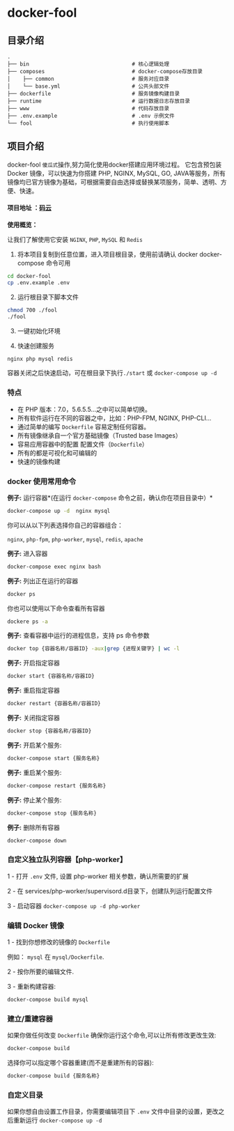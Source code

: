 # docker-fool


## 目录介绍

```
.
├── bin                                 # 核心逻辑处理
├── composes                            # docker-compose存放目录
│    ├── common                         # 服务对应目录
│    └── base.yml                       # 公共头部文件
├── dockerfile                          # 服务镜像构建目录
├── runtime                             # 运行数据日志存放目录
├── www                                 # 代码存放目录
├── .env.example                        # .env 示例文件
└── fool                                # 执行使用脚本

```

## 项目介绍

docker-fool  `傻瓜式`操作,努力简化使用docker搭建应用环境过程。
它包含预包装 Docker 镜像，可以快速为你搭建 PHP, NGINX, MySQL, GO, JAVA等服务，所有镜像均已官方镜像为基础，可根据需要自由选择或替换某项服务，简单、透明、方便、快速。



#### 项目地址 ：[码云](https://gitee.com/chazzorg/docker-fool)

**使用概览：**

让我们了解使用它安装 `NGINX`, `PHP`, `MySQL` 和 `Redis`

1. 将本项目复制到任意位置，进入项目根目录，使用前请确认 docker docker-compose 命令可用
```bash
cd docker-fool
cp .env.example .env
```

2. 运行根目录下脚本文件
 ```bash
chmod 700 ./fool
./fool
```

3. 一键初始化环境

4. 快速创建服务
 ```bash
nginx php mysql redis
```

容器关闭之后快速启动，可在根目录下执行`./start` 或 `docker-compose up -d`


### 特点

- 在 PHP 版本：7.0，5.6.5.5...之中可以简单切换。
- 所有软件运行在不同的容器之中，比如：PHP-FPM, NGINX, PHP-CLI...
- 通过简单的编写 `Dockerfile` 容易定制任何容器。
- 所有镜像继承自一个官方基础镜像（Trusted base Images）
- 容易应用容器中的配置 配置文件（`Dockerfile`）
- 所有的都是可视化和可编辑的
- 快速的镜像构建

### docker 使用常用命令



**例子:** 运行容器*(在运行 `docker-compose` 命令之前，确认你在项目目录中）*

```bash
docker-compose up -d  nginx mysql
```
你可以从以下列表选择你自己的容器组合：

`nginx`, `php-fpm`, `php-worker`, `mysql`, `redis`, `apache`

**例子:** 进入容器

```bash
docker-compose exec nginx bash
```

**例子:** 列出正在运行的容器
```bash
docker ps
```

你也可以使用以下命令查看所有容器
```bash
dockere ps -a
```

**例子:** 查看容器中运行的进程信息，支持 ps 命令参数
```bash 
docker top {容器名称/容器ID} -aux|grep {进程关键字} | wc -l
```

**例子:** 开启指定容器
```bash
docker start {容器名称/容器ID}
```

**例子:** 重启指定容器
```bash
docker restart {容器名称/容器ID}
```

**例子:** 关闭指定容器 
```bash
docker stop {容器名称/容器ID}
```

**例子:** 开启某个服务:

```bash
docker-compose start {服务名称}
```

**例子:** 重启某个服务:

```bash
docker-compose restart {服务名称}
```

**例子:** 停止某个服务:

```bash
docker-compose stop {服务名称}
```

**例子:** 删除所有容器
```bash
docker-compose down
```
### 自定义独立队列容器【php-worker】

1 - 打开 `.env` 文件, 设置 php-worker 相关参数，确认所需要的扩展

2 - 在 services/php-worker/supervisord.d目录下，创建队列运行配置文件

3 - 启动容器 `docker-compose up -d php-worker`



### 编辑 Docker 镜像

1 - 找到你想修改的镜像的 `Dockerfile` 

例如： `mysql` 在 `mysql/Dockerfile`.

2 - 按你所要的编辑文件.

3 - 重新构建容器:

```bash
docker-compose build mysql
```

### 建立/重建容器

如果你做任何改变 `Dockerfile` 确保你运行这个命令,可以让所有修改更改生效:

```bash
docker-compose build
```

选择你可以指定哪个容器重建(而不是重建所有的容器):

```bash
docker-compose build {服务名称}
```

### 自定义目录

如果你想自由设置工作目录，你需要编辑项目下 `.env` 文件中目录的设置，更改之后重新运行 `docker-compose up -d`
